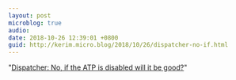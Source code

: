 ```yaml
---
layout: post
microblog: true
audio: 
date: 2018-10-26 12:39:01 +0800
guid: http://kerim.micro.blog/2018/10/26/dispatcher-no-if.html
---
```

"[Dispatcher: No, if the ATP is disabled will it be good?](https://www.taiwannews.com.tw/en/news/3560538)"
